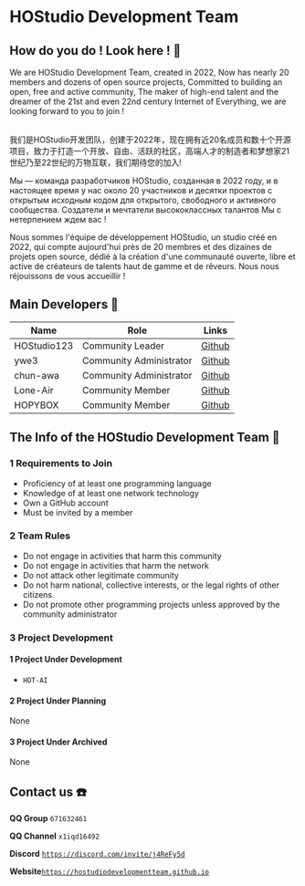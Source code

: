 # HOStudio Development Team
## How do you do ! Look here ! 👋

We are HOStudio Development Team, created in 2022, Now has nearly 20 members and dozens of open source projects, Committed to building an open, free and active community, The maker of high-end talent and the dreamer of the 21st and even 22nd century Internet of Everything, we are looking forward to you to join !<br><br>

我们是HOStudio开发团队，创建于2022年，现在拥有近20名成员和数十个开源项目，致力于打造一个开放、自由、活跃的社区，高端人才的制造者和梦想家21世纪乃至22世纪的万物互联，我们期待您的加入!  

Мы — команда разработчиков HOStudio, созданная в 2022 году, и в настоящее время у нас около 20 участников и десятки проектов с открытым исходным кодом для открытого, свободного и активного сообщества. Создатели и мечтатели высококлассных талантов Мы с нетерпением ждем вас !

Nous sommes l'équipe de développement HOStudio, un studio créé en 2022, qui compte aujourd'hui près de 20 membres et des dizaines de projets open source, dédié à la création d'une communauté ouverte, libre et active de créateurs de talents haut de gamme et de rêveurs. Nous nous réjouissons de vous accueillir !

## Main Developers 👥
**Name**|**Role**|**Links**|
--------|--------|---------|
HOStudio123|Community Leader|[Github](https://github.com/HOStudio123)
ywe3|Community Administrator|[Github](https://github.com/ywe3)
chun-awa|Community Administrator|[Github](https://github.com/chun-awa)
Lone-Air|Community Member|[Github](https://github.com/Lone-Air)
HOPYBOX|Community Member|[Github](https://github.com/HOPYBOX)

## The Info of the HOStudio Development Team 📑

### 1 Requirements to Join
- Proficiency of at least one programming language
- Knowledge of at least one network technology
- Own a GitHub account
- Must be invited by a member

### 2 Team Rules
- Do not engage in activities that harm this community
- Do not engage in activities that harm the network
- Do not attack other legitimate community
- Do not harm national, collective interests, or the legal rights of other citizens
- Do not promote other programming projects unless approved by the community administrator

### 3 Project Development
#### 1 Project Under Development
- `HDT-AI`
#### 2 Project Under Planning
None
#### 3 Project Under Archived
None

## Contact us ☎️
**QQ Group** `671632461`

**QQ Channel** `x1iqd16492`

**Discord** [`https://discord.com/invite/j4ReFy5d`](https://discord.com/invite/j4ReFy5d)

**Website**[`https://hostudiodevelopmentteam.github.io`](https://hostudiodevelopmentteam.github.io)

